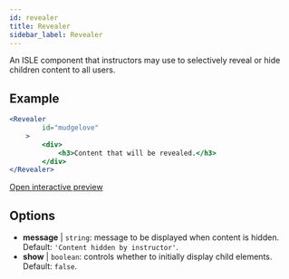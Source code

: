 ```yaml
---
id: revealer 
title: Revealer
sidebar_label: Revealer
---
```


An ISLE component that instructors may use to selectively reveal or hide children content to all users.

## Example

```jsx live
<Revealer
        id="mudgelove"
    >
        <div>
            <h3>Content that will be revealed.</h3>
        </div>
</Revealer>
``` 

[Open interactive preview](https://isle.heinz.cmu.edu/components/revealer/)

## Options

* __message__ | `string`: message to be displayed when content is hidden. Default: `'Content hidden by instructor'`.
* __show__ | `boolean`: controls whether to initially display child elements. Default: `false`.
